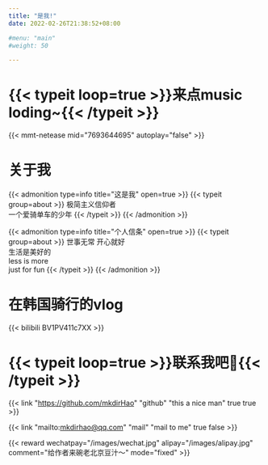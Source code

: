```yaml
---
title: "是我!"
date: 2022-02-26T21:38:52+08:00

#menu: "main"
#weight: 50

---
```

# {{< typeit loop=true >}}来点music loding~{{< /typeit >}}
{{< mmt-netease mid="7693644695" autoplay="false" >}}

# 关于我
{{< admonition type=info title="这是我" open=true >}}
{{< typeit group=about >}}
极简主义信仰者<br>
一个爱骑单车的少年
{{< /typeit >}}
{{< /admonition >}}

{{< admonition type=info title="个人信条" open=true >}}
{{< typeit group=about >}}
世事无常 开心就好<br>
生活是美好的<br>
less is more<br>
just for fun
{{< /typeit >}}
{{< /admonition >}}

# 在韩国骑行的vlog
{{< bilibili BV1PV411c7XX  >}}

# {{< typeit loop=true >}}联系我吧👋{{< /typeit >}}
{{< link "https://github.com/mkdirHao" "github" "this a nice man" true true >}}

 
{{< link "mailto:mkdirhao@qq.com" "mail" "mail to me" true false >}}

{{< reward wechatpay="/images/wechat.jpg" alipay="/images/alipay.jpg" comment="给作者来碗老北京豆汁～" mode="fixed" >}}





